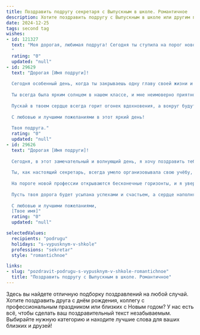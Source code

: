 ```yaml
---
title: Поздравить подругу секретаря с Выпускным в школе. Романтичное
description: Хотите поздравить подругу с Выпускным в школе или другим праздником? Наш ИИ создаст незабываемое поздравление, а вы обязательно выделитесь среди других.  
date: 2024-12-25
tags: second tag
wishes:
- id: 121327
  text: "Моя дорогая, любимая подруга! Сегодня ты ступила на порог новой, взрослой жизни, оставив позади школьные годы.  Этот выпускной – не просто финал, а начало твоей прекрасной истории.  Пусть твой путь как секретаря будет полон успеха, а  каждый день –  радости и вдохновения.  Я желаю тебе, чтобы  твоя жизнь была такой же яркой и неповторимой, как ты сама,  чтобы рядом всегда были верные друзья и  любимый человек,  который будет ценить твою  доброту,  ум и  неповторимое очарование. Счастья тебе, моя дорогая!
  "
  rating: "0"
  updated: "null"
- id: 29629
  text: "Дорогая [Имя подруги]!
  
  Сегодня особенный день, когда ты закрываешь одну главу своей жизни и с гордостью открываешь новую. Выпускной — это не просто событие, это переломный момент, который озаряет будущее светом надежд и мечтаний.
  
  Ты всегда была ярким солнцем в нашем классе, и мне неимоверно приятно видеть, как смело ты направляешься к своей мечте стать секретарем. Хочу пожелать тебе, чтобы каждый день приносил новые возможности, а работа вскоре стала для тебя не только источником радости, но и поляной для твоих самых светлых амбиций.
  
  Пускай в твоем сердце всегда горит огонек вдохновения, а вокруг будут только верные и надежные люди. Ты заслуживаешь только лучшего, и я верю, что твои стремления обязательно сбудутся.
  
  С любовью и лучшими пожеланиями в этот яркий день!
  
  Твоя подруга."
  rating: "0"
  updated: "null"
- id: 29626
  text: "Дорогая [Имя подруги]!
  
  Сегодня, в этот замечательный и волнующий день, я хочу поздравить тебя с выпускным! Ты пронесла через все эти годы свою мечту, и теперь вот она, так близко — твоя новая жизнь, полная светлых перспектив.
  
  Ты, как настоящий секретарь, всегда умело организовывала свою учёбу, показывая настоящий профессионализм и терпение. Твоя усердность, энергия и стремление к знаниям вдохновляют всех вокруг.
  
  На пороге новой профессии открываются бесконечные горизонты, и я уверена, что ты сможешь добиться всего, чего только пожелаешь. Ты – яркая звезда, и я жду, когда ты засияешь на новом небосклоне!
  
  Пусть твоя дорога будет усыпана успехами и счастьем, а сердце наполняет любовь и радость. Впереди множество новых встреч, и я верю, что ты сможешь сделать этот мир ещё красивее.
  
  С любовью и лучшими пожеланиями,
  [Твое имя]"
  rating: "0"
  updated: "null"

selectedValues:
  recipients: "podrugu"
  holidays: "s-vypusknym-v-shkole"
  professions: "sekretar"
  style: "romantichnoe"

links:
- slug: "pozdravit-podrugu-s-vypusknym-v-shkole-romantichnoe"
  title: "Поздравить подругу с Выпускным в школе. Романтичное"
---
```


Здесь вы найдете отличную подборку поздравлений на любой случай.
Хотите поздравить друга с днём рождения, коллегу с профессиональным праздником или близких с Новым годом? У нас есть всё, чтобы сделать ваш поздравительный текст незабываемым. Выбирайте нужную категорию и находите лучшие слова для ваших близких и друзей!
